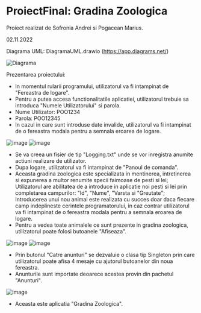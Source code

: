 # ProiectFinal: Gradina Zoologica

Proiect realizat de Sofronia Andrei si Pogacean Marius.

02.11.2022

Diagrama UML: DiagramaUML.drawio (https://app.diagrams.net/)

![Diagrama](https://user-images.githubusercontent.com/116893771/199514806-a7eba71f-4b2a-4661-b2b8-8b4a6c1558aa.png)

Prezentarea proiectului:

- In momentul rularii programului, utilizatorul va fi intampinat de "Fereastra de logare".
- Pentru a putea accesa functionalitatile aplicatiei, utilizatorul trebuie sa introduca "Numele Utilizatorului" si parola.
- Nume Utilizator: POO1234
- Parola: POO12345
- In cazul in care sunt introduse date invalide, utilizatorul va fi intampinat de o fereastra modala pentru a semnala eroarea de logare.

![image](https://user-images.githubusercontent.com/116893771/199468838-8eecdfc2-199d-473e-a982-adea4f4378c1.png)
![image](https://user-images.githubusercontent.com/116893771/199470586-0e1bbdbf-1712-4737-997f-0d9765aebea4.png)

- Se va creea un fisier de tip "Logging.txt" unde se vor inregistra anumite actiuni realizare de utilizator.
- Dupa logare, utilizatorul va fi intampinat de "Panoul de comanda".
- Aceasta gradina zoologica este specializata in mentinerea, intretinerea si expunerea a multor renumite specii faimoase de pesti si lei; Utilizatorul are abilitatea de a introduce in aplicatie noi pesti si lei prin completarea campurilor: "Id", "Nume", "Varsta si "Greutate"; Introducerea unui nou animal este realizata cu succes doar daca fiecare camp indeplineste cerintele programatorului, in caz contrar utilizatorul va fi intampinat de o fereastra modala pentru a semnala eroarea de logare.
- Pentru a vedea toate animalele ce sunt prezente in gradina zoologica, utilizatorul poate folosi butoanele "Afiseaza".

![image](https://user-images.githubusercontent.com/116893771/199475161-79ac235f-6fe0-4cf8-83c5-4c5d011145f7.png)
![image](https://user-images.githubusercontent.com/116893771/199475356-59721205-4cca-4ace-a3c7-43e26c37cca4.png)

- Prin butonul "Catre anunturi" se dezvaluie o clasa tip Singleton prin care utilizatorul poate afisa 4 mesaje cu ajutorul butoanelor din noua fereastra.
- Anunturile sunt importate deoarece acestea provin din pachetul "Anunturi".

![image](https://user-images.githubusercontent.com/116893771/199477039-038f342f-5f8f-4da5-ad03-c0267da7dabe.png)

- Aceasta este aplicatia "Gradina Zoologica".
